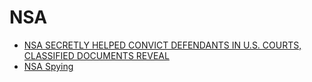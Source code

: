 # NSA
- [NSA SECRETLY HELPED CONVICT DEFENDANTS IN U.S. COURTS, CLASSIFIED DOCUMENTS REVEAL](https://theintercept.com/2017/11/30/nsa-surveillance-fisa-section-702/)  
- [NSA Spying](https://www.eff.org/nsa-spying)